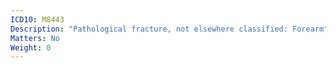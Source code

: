 ```yaml
---
ICD10: M8443
Description: "Pathological fracture, not elsewhere classified: Forearm"
Matters: No
Weight: 0
---
```


